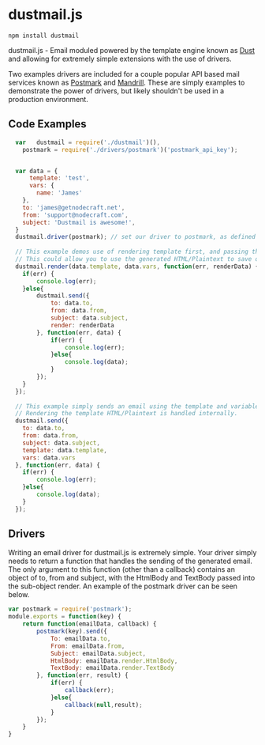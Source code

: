 dustmail.js
=====

    npm install dustmail


dustmail.js - Email moduled powered by the template engine known as [Dust](https://github.com/linkedin/dustjs/wiki/Dust-Tutorial) and allowing for extremely simple extensions with the use of drivers.

Two examples drivers are included for a couple popular API based mail services known as [Postmark](https://postmarkapp.com) and [Mandrill](http://mandrill.com/). These are simply examples to demonstrate the power of drivers, but likely shouldn't be used in a production environment.


Code Examples
-------------
```javascript
  var	dustmail = require('./dustmail')(),
	postmark = require('./drivers/postmark')('postmark_api_key');


  var data = {
	  template: 'test',
	  vars: {
		name: 'James'
  	},
  	to: 'james@getnodecraft.net',
  	from: 'support@nodecraft.com',
  	subject: 'Dustmail is awesome!',
  }
  dustmail.driver(postmark); // set our driver to postmark, as defined above
  
  // This example demos use of rendering template first, and passing that directly to send.
  // This could allow you to use the generated HTML/Plaintext to save or manipulate further as you choose.
  dustmail.render(data.template, data.vars, function(err, renderData) {
  	if(err) {
  		console.log(err);
  	}else{
  		dustmail.send({
  			to: data.to,
  			from: data.from,
  			subject: data.subject,
  			render: renderData
  		}, function(err, data) {
  			if(err) {
  				console.log(err);
  			}else{
  				console.log(data);
  			}
  		});
  	}
  });
  
  // This example simply sends an email using the template and variables specified.
  // Rendering the template HTML/Plaintext is handled internally.
  dustmail.send({
  	to: data.to,
  	from: data.from,
  	subject: data.subject,
  	template: data.template,
  	vars: data.vars
  }, function(err, data) {
  	if(err) {
  		console.log(err);
  	}else{
  		console.log(data);
  	}
  });
```

Drivers
-------
Writing an email driver for dustmail.js is extremely simple. Your driver simply needs to return a function that handles the sending of the generated email. The only argument to this function (other than a callback) contains an object of to, from and subject, with the HtmlBody and TextBody passed into the sub-object render. An example of the postmark driver can be seen below. 
```javascript
var postmark = require('postmark');
module.exports = function(key) {
	return function(emailData, callback) {
		postmark(key).send({
			To: emailData.to,
			From: emailData.from,
			Subject: emailData.subject,
			HtmlBody: emailData.render.HtmlBody,
			TextBody: emailData.render.TextBody
		}, function(err, result) {
			if(err) {
				callback(err);
			}else{
				callback(null,result);
			}
		});
	}
}
```
